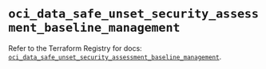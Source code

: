 # `oci_data_safe_unset_security_assessment_baseline_management`

Refer to the Terraform Registry for docs: [`oci_data_safe_unset_security_assessment_baseline_management`](https://registry.terraform.io/providers/hashicorp/oci/7.19.0/docs/resources/data_safe_unset_security_assessment_baseline_management).
